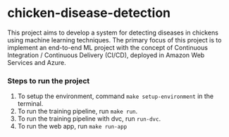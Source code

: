 # chicken-disease-detection

This project aims to develop a system for detecting diseases in chickens using machine learning techniques. The primary focus of this project is to implement an end-to-end ML project with the concept of Continuous Integration / Continuous Delivery (CI/CD), deployed in Amazon Web Services and Azure.


### Steps to run the project
1. To setup the environment, command `make setup-environment` in the terminal.
2. To run the training pipeline, run `make run`.
3. To run the training pipeline with dvc, run `run-dvc`.
4. To run the web app, run `make run-app`
